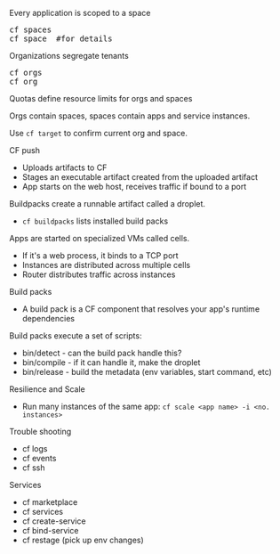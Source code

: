 
Every application is scoped to a space

<pre>
cf spaces
cf space <space name> #for details
</pre>

Organizations segregate tenants

<pre>
cf orgs
cf org <org name>
</pre>

Quotas define resource limits for orgs and spaces

Orgs contain spaces, spaces contain apps and service instances.

Use `cf target` to confirm current org and space.

CF push

* Uploads artifacts to CF
* Stages an executable artifact created from the uploaded artifact
* App starts on the web host, receives traffic if bound to a port

Buildpacks create a runnable artifact called a droplet.

* `cf buildpacks` lists installed build packs

Apps are started on specialized VMs called cells.

* If it's a web process, it binds to a TCP port
* Instances are distributed across multiple cells
* Router distributes traffic across instances

Build packs

* A build pack is a CF component that resolves your app's runtime dependencies

Build packs execute a set of scripts:

* bin/detect - can the build pack handle this?
* bin/compile - if it can handle it, make the droplet
* bin/release - build the metadata (env variables, start command, etc)

Resilience and Scale

* Run many instances of the same app: `cf scale <app name> -i <no. instances>`

Trouble shooting

* cf logs
* cf events
* cf ssh

Services

* cf marketplace
* cf services
* cf create-service
* cf bind-service
* cf restage (pick up env changes)


